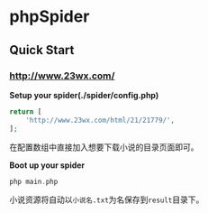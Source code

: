 # phpSpider

## Quick Start

### http://www.23wx.com/

**Setup your spider(./spider/config.php)**

```php
return [
	'http://www.23wx.com/html/21/21779/',
];
```

在配置数组中直接加入想要下载小说的目录页面即可。

**Boot up your spider**

```php
php main.php
```

小说资源将自动以`小说名.txt`为名保存到`result`目录下。
